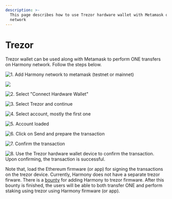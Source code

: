 ```yaml
---
description: >-
  This page describes how to use Trezor hardware wallet with Metamask on Harmony
  network
---
```


# Trezor

Trezor wallet can be used along with Metamask to perform ONE transfers on Harmony network. Follow the steps below.

![1. Add Harmony network to metamask \(testnet or mainnet\)](../../../.gitbook/assets/harmony-mainnet.png)



![](../../../.gitbook/assets/add-harmony-network.png)



![2. Select &quot;Connect Hardware Wallet&quot;](../../../.gitbook/assets/begin%20%281%29.png)

![3. Select Trezor and continue](../../../.gitbook/assets/metamask-trezor.png)

![4. Select account, mostly the first one](../../../.gitbook/assets/select-account%20%281%29.png)

![5. Account loaded](../../../.gitbook/assets/account-loaded%20%281%29.png)

![6. Click on Send and prepare the transaction](../../../.gitbook/assets/prepare-tx.png)

![7. Confirm the transaction](../../../.gitbook/assets/confirm.png)

![8. Use the Trezor hardware wallet device to confirm the transaction. Upon confirming, the transaction is successful.](../../../.gitbook/assets/result%20%281%29.png)

Note that, load the Ethereum firmware \(or app\) for signing the transactions on the trezor device. Currently, Harmony does not have a separate trezor firware. There is a [bounty](https://github.com/harmony-one/bounties/issues/29) for adding Harmony to trezor firmware. After this bounty is finished, the users will be able to both transfer ONE and perform staking using trezor using Harmony firmware \(or app\). 

